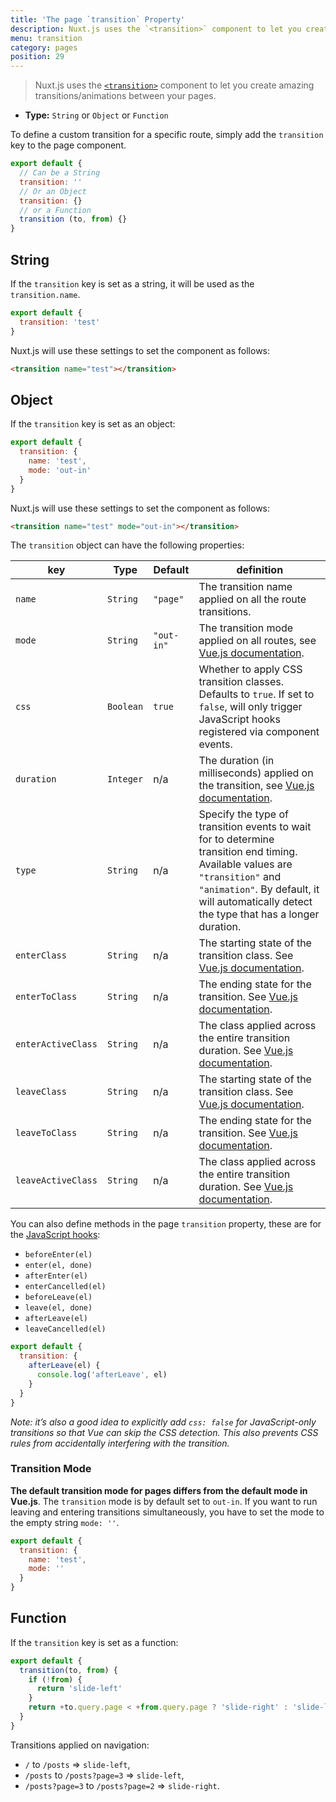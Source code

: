 ```yaml
---
title: 'The page `transition` Property'
description: Nuxt.js uses the `<transition>` component to let you create and apply amazing transitions/animations as you navigate between your pages.
menu: transition
category: pages
position: 29
---
```


> Nuxt.js uses the [`<transition>`](https://vuejs.org/v2/guide/transitions.html#Transitioning-Single-Elements-Components) component to let you create amazing transitions/animations between your pages.

- **Type:** `String` or `Object` or `Function`

To define a custom transition for a specific route, simply add the `transition` key to the page component.

```js
export default {
  // Can be a String
  transition: ''
  // Or an Object
  transition: {}
  // or a Function
  transition (to, from) {}
}
```

## String

If the `transition` key is set as a string, it will be used as the `transition.name`.

```js
export default {
  transition: 'test'
}
```

Nuxt.js will use these settings to set the component as follows:

```html
<transition name="test"></transition>
```

## Object

If the `transition` key is set as an object:

```js
export default {
  transition: {
    name: 'test',
    mode: 'out-in'
  }
}
```

Nuxt.js will use these settings to set the component as follows:

```html
<transition name="test" mode="out-in"></transition>
```

The `transition` object can have the following properties:

| key | Type | Default | definition |
| --- | --- | --- | --- |
| `name` | `String` | `"page"` | The transition name applied on all the route transitions. |
| `mode` | `String` | `"out-in"` | The transition mode applied on all routes, see [Vue.js documentation](https://vuejs.org/v2/guide/transitions.html#Transition-Modes). |
| `css` | `Boolean` | `true` | Whether to apply CSS transition classes. Defaults to `true`. If set to `false`, will only trigger JavaScript hooks registered via component events. |
| `duration` | `Integer` | n/a | The duration (in milliseconds) applied on the transition, see [Vue.js documentation](https://vuejs.org/v2/guide/transitions.html#Explicit-Transition-Durations). |
| `type` | `String` | n/a | Specify the type of transition events to wait for to determine transition end timing. Available values are `"transition"` and `"animation"`. By default, it will automatically detect the type that has a longer duration. |
| `enterClass` | `String` | n/a | The starting state of the transition class. See [Vue.js documentation](https://vuejs.org/v2/guide/transitions.html#Custom-Transition-Classes). |
| `enterToClass` | `String` | n/a | The ending state for the transition. See [Vue.js documentation](https://vuejs.org/v2/guide/transitions.html#Custom-Transition-Classes). |
| `enterActiveClass` | `String` | n/a | The class applied across the entire transition duration. See [Vue.js documentation](https://vuejs.org/v2/guide/transitions.html#Custom-Transition-Classes). |
| `leaveClass` | `String` | n/a | The starting state of the transition class. See [Vue.js documentation](https://vuejs.org/v2/guide/transitions.html#Custom-Transition-Classes). |
| `leaveToClass` | `String` | n/a | The ending state for the transition. See [Vue.js documentation](https://vuejs.org/v2/guide/transitions.html#Custom-Transition-Classes). |
| `leaveActiveClass` | `String` | n/a | The class applied across the entire transition duration. See [Vue.js documentation](https://vuejs.org/v2/guide/transitions.html#Custom-Transition-Classes). |

You can also define methods in the page `transition` property, these are for the [JavaScript hooks](https://vuejs.org/v2/guide/transitions.html#JavaScript-Hooks):

- `beforeEnter(el)`
- `enter(el, done)`
- `afterEnter(el)`
- `enterCancelled(el)`
- `beforeLeave(el)`
- `leave(el, done)`
- `afterLeave(el)`
- `leaveCancelled(el)`

```js
export default {
  transition: {
    afterLeave(el) {
      console.log('afterLeave', el)
    }
  }
}
```

_Note: it’s also a good idea to explicitly add `css: false` for JavaScript-only transitions so that Vue can skip the CSS detection. This also prevents CSS rules from accidentally interfering with the transition._

### Transition Mode

**The default transition mode for pages differs from the default mode in Vue.js**. The `transition` mode is by default set to `out-in`. If you want to run leaving and entering transitions simultaneously, you have to set the mode to the empty string `mode: ''`.

```js
export default {
  transition: {
    name: 'test',
    mode: ''
  }
}
```

## Function

If the `transition` key is set as a function:

```js
export default {
  transition(to, from) {
    if (!from) {
      return 'slide-left'
    }
    return +to.query.page < +from.query.page ? 'slide-right' : 'slide-left'
  }
}
```

Transitions applied on navigation:

- `/` to `/posts` => `slide-left`,
- `/posts` to `/posts?page=3` => `slide-left`,
- `/posts?page=3` to `/posts?page=2` => `slide-right`.

